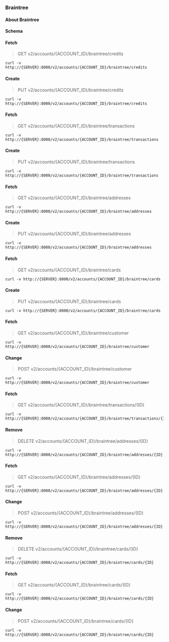 ### Braintree

#### About Braintree

#### Schema



#### Fetch

> GET v2/accounts/{ACCOUNT_ID}/braintree/credits

```curl
curl -v http://{SERVER}:8000/v2/accounts/{ACCOUNT_ID}/braintree/credits
```

#### Create

> PUT v2/accounts/{ACCOUNT_ID}/braintree/credits

```curl
curl -v http://{SERVER}:8000/v2/accounts/{ACCOUNT_ID}/braintree/credits
```

#### Fetch

> GET v2/accounts/{ACCOUNT_ID}/braintree/transactions

```curl
curl -v http://{SERVER}:8000/v2/accounts/{ACCOUNT_ID}/braintree/transactions
```

#### Create

> PUT v2/accounts/{ACCOUNT_ID}/braintree/transactions

```curl
curl -v http://{SERVER}:8000/v2/accounts/{ACCOUNT_ID}/braintree/transactions
```

#### Fetch

> GET v2/accounts/{ACCOUNT_ID}/braintree/addresses

```curl
curl -v http://{SERVER}:8000/v2/accounts/{ACCOUNT_ID}/braintree/addresses
```

#### Create

> PUT v2/accounts/{ACCOUNT_ID}/braintree/addresses

```curl
curl -v http://{SERVER}:8000/v2/accounts/{ACCOUNT_ID}/braintree/addresses
```

#### Fetch

> GET v2/accounts/{ACCOUNT_ID}/braintree/cards

```curl
curl -v http://{SERVER}:8000/v2/accounts/{ACCOUNT_ID}/braintree/cards
```

#### Create

> PUT v2/accounts/{ACCOUNT_ID}/braintree/cards

```curl
curl -v http://{SERVER}:8000/v2/accounts/{ACCOUNT_ID}/braintree/cards
```

#### Fetch

> GET v2/accounts/{ACCOUNT_ID}/braintree/customer

```curl
curl -v http://{SERVER}:8000/v2/accounts/{ACCOUNT_ID}/braintree/customer
```

#### Change

> POST v2/accounts/{ACCOUNT_ID}/braintree/customer

```curl
curl -v http://{SERVER}:8000/v2/accounts/{ACCOUNT_ID}/braintree/customer
```

#### Fetch

> GET v2/accounts/{ACCOUNT_ID}/braintree/transactions/{ID}

```curl
curl -v http://{SERVER}:8000/v2/accounts/{ACCOUNT_ID}/braintree/transactions/{ID}
```

#### Remove

> DELETE v2/accounts/{ACCOUNT_ID}/braintree/addresses/{ID}

```curl
curl -v http://{SERVER}:8000/v2/accounts/{ACCOUNT_ID}/braintree/addresses/{ID}
```

#### Fetch

> GET v2/accounts/{ACCOUNT_ID}/braintree/addresses/{ID}

```curl
curl -v http://{SERVER}:8000/v2/accounts/{ACCOUNT_ID}/braintree/addresses/{ID}
```

#### Change

> POST v2/accounts/{ACCOUNT_ID}/braintree/addresses/{ID}

```curl
curl -v http://{SERVER}:8000/v2/accounts/{ACCOUNT_ID}/braintree/addresses/{ID}
```

#### Remove

> DELETE v2/accounts/{ACCOUNT_ID}/braintree/cards/{ID}

```curl
curl -v http://{SERVER}:8000/v2/accounts/{ACCOUNT_ID}/braintree/cards/{ID}
```

#### Fetch

> GET v2/accounts/{ACCOUNT_ID}/braintree/cards/{ID}

```curl
curl -v http://{SERVER}:8000/v2/accounts/{ACCOUNT_ID}/braintree/cards/{ID}
```

#### Change

> POST v2/accounts/{ACCOUNT_ID}/braintree/cards/{ID}

```curl
curl -v http://{SERVER}:8000/v2/accounts/{ACCOUNT_ID}/braintree/cards/{ID}
```

